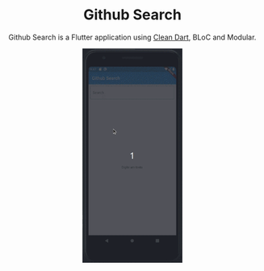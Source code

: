 
<h1 align="center">
  Github Search
</h1>
<p align="center">
  Github Search is a Flutter application using <a href="https://github.com/Flutterando/Clean-Dart">Clean Dart</a>, BLoC and Modular.
</p>
<div align="center">
  <img src="./github/github-search.gif" alt="demo-app" height="425">
</div>